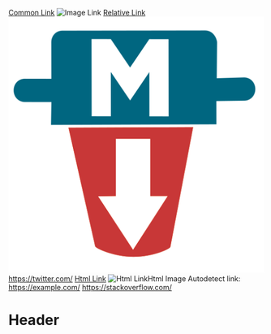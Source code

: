 ﻿[Common Link](https://google.com)
![Image Link](https://habrastorage.org/web/dcd/2e2/016/dcd2e201667847a1932eab96b60c0086.jpg)
[Relative Link](#header)
[![Nested Link](https://raw.githubusercontent.com/lunet-io/markdig/master/img/markdig.png)](https://github.com/lunet-io/markdig)
<https://twitter.com/>
<a href="https://github.com/KvanTTT/MarkConv">Html Link</a>
<img src="https://habrastorage.org/web/4bf/3c9/eaf/4bf3c9eaffe447ccb472240698033d3f.png" alt="Html Link">Html Image</img>
Autodetect link: https://example.com/ https://stackoverflow.com/

# Header